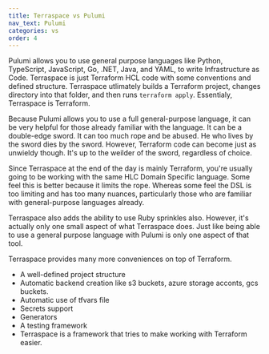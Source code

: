 ```yaml
---
title: Terraspace vs Pulumi
nav_text: Pulumi
categories: vs
order: 4
---
```


Pulumi allows you to use general purpose languages like Python, TypeScript, JavaScript, Go, .NET, Java, and YAML, to write Infrastructure as Code. Terraspace is just Terraform HCL code with some conventions and defined structure.  Terraspace utlimately builds a Terraform project, changes directory into that folder, and then runs `terraform apply`. Essentialy, Terraspace is Terraform.

Because Pulumi allows you to use a full general-purpose language, it can be very helpful for those already familiar with the language. It can be a double-edge sword. It can too much rope and be abused. He who lives by the sword dies by the sword. However, Terraform code can become just as unwieldy though. It's up to the weilder of the sword, regardless of choice.

Since Terraspace at the end of the day is mainly Terraform, you're usually going to be working with the same HLC Domain Specific language. Some feel this is better because it limits the rope. Whereas some feel the DSL is too limiting and has too many nuances, particularly those who are familiar with general-purpose languages already.

Terraspace also adds the ability to use Ruby sprinkles also. However, it's actually only one small aspect of what Terraspace does. Just like being able to use a general purpose language with Pulumi is only one aspect of that tool.

Terraspace provides many more conveniences on top of Terraform.

* A well-defined project structure
* Automatic backend creation like s3 buckets, azure storage acconts, gcs buckets.
* Automatic use of tfvars file
* Secrets support
* Generators
* A testing framework
* Terraspace is a framework that tries to make working with Terraform easier.